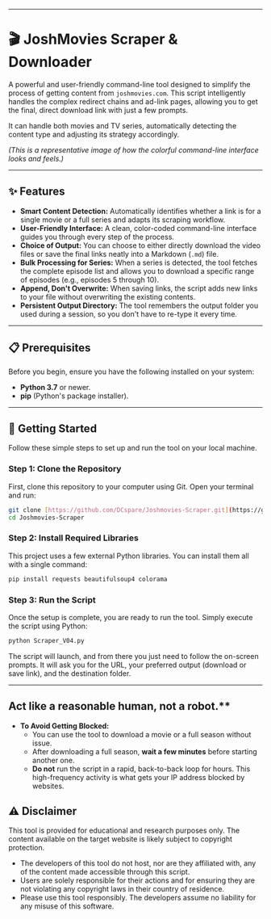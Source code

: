  ---

# 🎬 JoshMovies Scraper & Downloader

A powerful and user-friendly command-line tool designed to simplify the process of getting content from `joshmovies.com`. This script intelligently handles the complex redirect chains and ad-link pages, allowing you to get the final, direct download link with just a few prompts.

It can handle both movies and TV series, automatically detecting the content type and adjusting its strategy accordingly.

 
*(This is a representative image of how the colorful command-line interface looks and feels.)*

---

## ✨ Features

*   **Smart Content Detection:** Automatically identifies whether a link is for a single movie or a full series and adapts its scraping workflow.
*   **User-Friendly Interface:** A clean, color-coded command-line interface guides you through every step of the process.
*   **Choice of Output:** You can choose to either directly download the video files or save the final links neatly into a Markdown (`.md`) file.
*   **Bulk Processing for Series:** When a series is detected, the tool fetches the complete episode list and allows you to download a specific range of episodes (e.g., episodes 5 through 10).
*   **Append, Don't Overwrite:** When saving links, the script adds new links to your file without overwriting the existing contents.
*   **Persistent Output Directory:** The tool remembers the output folder you used during a session, so you don't have to re-type it every time.

---

## 📋 Prerequisites

Before you begin, ensure you have the following installed on your system:

*   **Python 3.7** or newer.
*   **pip** (Python's package installer).

---

## 🚀 Getting Started

Follow these simple steps to set up and run the tool on your local machine.

### Step 1: Clone the Repository

First, clone this repository to your computer using Git. Open your terminal and run:

```bash
git clone [https://github.com/DCspare/Joshmovies-Scraper.git](https://github.com/DCspare/Joshmovies-Scraper.git)
cd Joshmovies-Scraper
```

### Step 2: Install Required Libraries

This project uses a few external Python libraries. You can install them all with a single command:

```bash
pip install requests beautifulsoup4 colorama
```

### Step 3: Run the Script

Once the setup is complete, you are ready to run the tool. Simply execute the script using Python:

```bash
python Scraper_V04.py
```

The script will launch, and from there you just need to follow the on-screen prompts. It will ask you for the URL, your preferred output (download or save link), and the destination folder.

---

## Act like a reasonable human, not a robot.**

*   **To Avoid Getting Blocked:**
    *   You can use the tool to download a movie or a full season without issue.
    *   After downloading a full season, **wait a few minutes** before starting another one.
    *   **Do not** run the script in a rapid, back-to-back loop for hours. This high-frequency activity is what gets your IP address blocked by websites.


## ⚠️ Disclaimer

This tool is provided for educational and research purposes only. The content available on the target website is likely subject to copyright protection.

*   The developers of this tool do not host, nor are they affiliated with, any of the content made accessible through this script.
*   Users are solely responsible for their actions and for ensuring they are not violating any copyright laws in their country of residence.
*   Please use this tool responsibly. The developers assume no liability for any misuse of this software.
